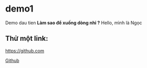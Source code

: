# demo1
Demo dau tien 
  **Làm sao để xuống dòng nhỉ ?**
Hello, mình là Ngọc
## Thử một link:
https://github.com

[Github](https://github.com)

